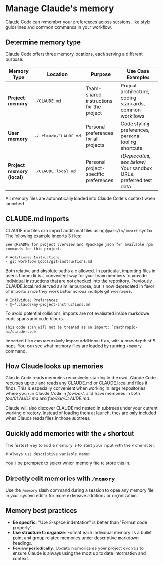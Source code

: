 # Manage Claude's memory

Claude Code can remember your preferences across sessions, like style guidelines and common commands in your workflow.

## Determine memory type

Claude Code offers three memory locations, each serving a different purpose:

| Memory Type | Location | Purpose | Use Case Examples |
| --- | --- | --- | --- |
| **Project memory** | `./CLAUDE.md` | Team-shared instructions for the project | Project architecture, coding standards, common workflows |
| **User memory** | `~/.claude/CLAUDE.md` | Personal preferences for all projects | Code styling preferences, personal tooling shortcuts |
| **Project memory (local)** | `./CLAUDE.local.md` | Personal project-specific preferences | _(Deprecated, see below)_ Your sandbox URLs, preferred test data |

All memory files are automatically loaded into Claude Code's context when launched.

## CLAUDE.md imports

CLAUDE.md files can import additional files using `@path/to/import` syntax. The following example imports 3 files:

```
See @README for project overview and @package.json for available npm commands for this project.

# Additional Instructions
- git workflow @docs/git-instructions.md
```

Both relative and absolute paths are allowed. In particular, importing files in user's home dir is a convenient way for your team members to provide individual instructions that are not checked into the repository. Previously CLAUDE.local.md served a similar purpose, but is now deprecated in favor of imports since they work better across multiple git worktrees.

```
# Individual Preferences
- @~/.claude/my-project-instructions.md
```

To avoid potential collisions, imports are not evaluated inside markdown code spans and code blocks.

```
This code span will not be treated as an import: `@anthropic-ai/claude-code`
```

Imported files can recursively import additional files, with a max-depth of 5 hops. You can see what memory files are loaded by running `/memory` command.

## How Claude looks up memories

Claude Code reads memories recursively: starting in the cwd, Claude Code recurses up to _/_ and reads any CLAUDE.md or CLAUDE.local.md files it finds. This is especially convenient when working in large repositories where you run Claude Code in _foo/bar/_, and have memories in both _foo/CLAUDE.md_ and _foo/bar/CLAUDE.md_.

Claude will also discover CLAUDE.md nested in subtrees under your current working directory. Instead of loading them at launch, they are only included when Claude reads files in those subtrees.

## Quickly add memories with the `#` shortcut

The fastest way to add a memory is to start your input with the `#` character:

```
# Always use descriptive variable names
```

You'll be prompted to select which memory file to store this in.

## Directly edit memories with `/memory`

Use the `/memory` slash command during a session to open any memory file in your system editor for more extensive additions or organization.

## Memory best practices

- **Be specific**: "Use 2-space indentation" is better than "Format code properly".
- **Use structure to organize**: Format each individual memory as a bullet point and group related memories under descriptive markdown headings.
- **Review periodically**: Update memories as your project evolves to ensure Claude is always using the most up to date information and context.